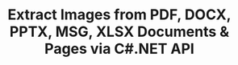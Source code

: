 ---
############################# Static ############################
layout: "auto-gen-gist"
draft: false
path: "parser/net/extract/image"
otherformats: DOC DOT DOCX DOCM DOTX DOTM TXT ODT OTT RTF PDF XHTML MHTML MD XML EPUB FB2 CHM XLS XLT XLSX XLSM XLSB XLTX XLTM ODS CSV OTS XLA XLAM PPT PPTX  POT PPSX PPTM POTX PPSM ODP OTP PST OST EML EMLX MSG ONE 

############################# Head ############################
head_title: "Extract Images from Excel, Word, PDF & Other Document or Page via .NET "
head_description: "GroupDocs.Parser .NET API enables software programmers to extract images from different documents such as MS  Excel, Word, PowerPoint, PDF & more inside their .NET Apps."

############################# Header ############################
title: "Extract Images from PDF, DOCX, PPTX, MSG, XLSX Documents & Pages via C#.NET API"
description: "GroupDocs.Parser .NET API allows programmers to extract images from PDF, DOC, DOCX, PPT, PPTX, EML, MSG, XLS, XLSX, CSV, ODT, RTF & EPUB documents or document's Pages."

######################### Download Button #######################
button:
    enable: true

############################# About ############################
about:
    enable: true
    title: "How to Extract Images from Documents or Page Area  via .NET?"
    content: |
       Images can be used to deliver information in such a way that may not be expressible by words. Images help us in grabbing user’s attention and explain tough concepts with ease. Sometimes while reading documents, journals or benefiting from presentations we often found some fascinating images and wanted to download it.  GroupDocs.Parser  for .NET is a powerful API that help users to develop useful applications for extracting images from different types of documents and save them in PNG, JPEG, WebP, GIF, BMP and other formats. The API has included supports for text as well images extraction from some of the most commonly used file formats, such as PDF, Emails, Ebooks, Microsoft Office formats: Word (DOC, DOCX), PowerPoint (PPT, PPTX), Excel (XLS, XLSX), LibreOffice formats and many more.  The API also fully supports documents parsing, extracting plain and structured text, text searching by  keywords, extract metadata or images, containers as well as attachments and many more. 

############################# content ############################
steps:
    enable: true
    block:
    - title_left: "Extract Images from PPS Documents via C# "
      content_left: |
       GroupDocs.Parser .NET API enables software developers to extract images from PPS documents. The following C# .NET code example demonstrates how to extract images inside a PPS document. 

      title_right: "How to Extract Images via .NET"
      content_right: |
        * Create an instance of [Parser](https://apireference.groupdocs.com/parser/net/groupdocs.parser/parser) 
        * check if images extraction is supported 
        * Iterate over images in the document
        * Call [getImages](https://apireference.groupdocs.com/parser/net/groupdocs.parser/parser/methods/getimages) method extract all images from the whole document.
        * Print all images

      gisthash: "6bc9e8fea228c9e1b99425b338bb0f00"
      gistfile: "images_extraction_form_documents.cs"

    - title_left: "Images Extraction from PPS Document's Page via C#"
      content_left: |
       GroupDocs.Parser .NET allows software developers to extract images from PPS documents's page. The below C# .NET code shows how images extraction can be achived  inside a PPS document. 

      title_right: "Extract File Image via .NET"
      content_right: |
        * Create an instance of [Parser](https://apireference.groupdocs.com/parser/net/groupdocs.parser/parser)  
        * Check document for images extraction support
        * Get document info by calling [GetDocumentInfo](https://apireference.groupdocs.com/parser/net/groupdocs.parser/parser/methods/getdocumentinfo) 
        * Check document for pages existing
        * Iterate over pages and Print a page number
        * Call [getImages(Int32)](https://apireference.groupdocs.com/parser/net/groupdocs.parser.parser/getimages/methods/2) method extract all images from the whole document.
        * Iterate over images and Print the images
     
      gisthash: "2000d476c202a688677f57a2fbd7ceab"
      gistfile: "images_extraction_form_documents_page.cs"
      
    - title_left: "How to Extract Image from PPS Documents Page Area"
      content_left: |
       GroupDocs.Parser .NET API fully supports extraction of images from PPS documents using a couple of lines of .NET code. The following .NET code example shows how to perform images extraction from a PPS document page area.

      title_right: "Extract Images from a File Page Area via .NET"
      content_right: |
        * Create an instance of [Parser](https://apireference.groupdocs.com/parser/net/groupdocs.parser/parser)   
        * customize Options creation that can be used for images extraction
        * Check document for images extraction support
        * Extract images from the upper-left corner of a page by calling [getImages(options)](https://apireference.groupdocs.com/parser/net/groupdocs.parser.parser/getimages/methods/3) method using customize Options.
        * Iterate over images and Print the images
     
      gisthash: "ea6c6b8fa613384f1e7f637dabcb7bca"
      gistfile: "extract_images_form_documents_page_area.cs"

    - title_left: "How to Extract & Save Image to a File via C# .NET"
      content_left: |
       GroupDocs.Parser .NET API allows software developers to extract images from a document and save it into a file with a just couple of lines of .NET code. The following example demonstrates  how to perform images extraction from a PPS document and save the image contents to the file. 

      title_right: "Save Images to a File via .NET"
      content_right: |
        * Create an instance of [Parser](https://apireference.groupdocs.com/parser/net/groupdocs.parser/parser) class
        * Extract images from document
        * Call [getImages](https://apireference.groupdocs.com/parser/net/groupdocs.parser/parser/methods/getimages) method extract all images from the whole document.
        * Check document for images extraction support
        * Extract images from the upper-left corner of a page by calling [getImages(options)](https://apireference.groupdocs.com/parser/net/groupdocs.parser.parser/getimages/methods/3) method using customize Options.
        * option Creation for saving  images in PNG format
        * Iterate over images and Save the image to the PNG file
     
      gisthash: "bc242d5ff4050564fa275858ffa7d34f"
      gistfile: "images_saving_to_files.cs"

    - title_left: "System Requirements"
      content_left: |
        GroupDocs.Parser for .NET is fully supported on all major platforms and operating systems. For complete system requirements guide, please visit [system requirements](hhttps://docs.groupdocs.com/parser/net/system-requirements/) Before executing the code below, please make sure that you have the following prerequisites installled on your system:
        * Operating Systems: Microsoft Windows, Linux, MacOS
        * Development Environment:  Visual Studio, Xamarin, MonoDevelop etc
        * Frameworks: .NET Framework, .NET Standard, .NET Core, Mono
        * Get the latest version of GroupDocs.Assembly .NET APIs from [NuGet](https://www.nuget.org/packages/GroupDocs.parser/)
        
      title_right: "Why Use GroupDocs.Parser"
      content_right: |
        * Plain text extraction support  from any supported documents
        * Documents parsing via user-defined templates.
        * Fully support structured text extraction
        * Text searching via keyword as well as regular expression
        * Extract formatted text, metadata, images, containers, and attachments.
        * Extract table of contents for some supported document formats.
        * Parse form data from PDF documents.
        * Extract hyperlinks from the document

demos:
    enable: true
        

about_formats:
    enable: true


more_formats:
    enable: true


back_to_top:
    enable: true
---